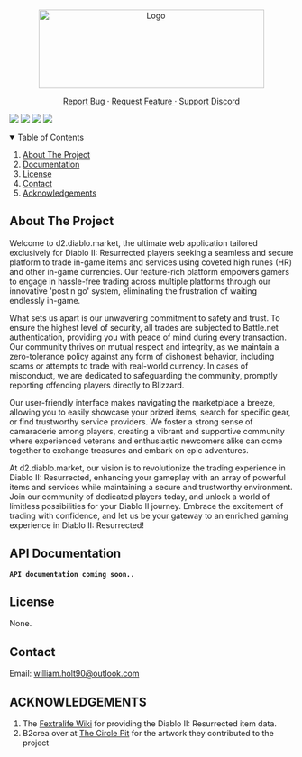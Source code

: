 <!-- PROJECT LOGO -->
<br />
<p align="center">
  <a href="#">
    <img src="https://github.com/ALCHElVlY/diabloii-market/blob/main/.github/assets/images/D2R-Market-Logo-03.png"
         alt="Logo" width="400" height="140">
  </a>

  <p align="center">
    <a href="https://github.com/ALCHElVlY/diablo-market-public/issues/new?assignees=&labels=&template=bug_report.md&title=" target="_blank">
      Report Bug
    </a>
    ·
    <a href="https://github.com/ALCHElVlY/diabloii-market/issues/new?assignees=ALCHElVlY&labels=enhancement&template=feature_request.md&title=%5BFeature+Request%5D%3A+%3Cinsert+title%3E" target="_blank">
      Request Feature
    </a>
    ·
    <a href="https://discord.gg/JQK4aXaPrS">Support Discord</a>
  </p>

  ![][version-shield]
  ![][contributors-shield]
  ![][issues-shield]
  ![][keywords-shield]
</p>

<!-- TABLE OF CONTENTS -->
<details open="open">
  <summary>Table of Contents</summary>
  <ol>
    <li>
      <a href="#about-the-project">About The Project</a>
    </li>
    <li><a href="#docs">Documentation</a></li>
    <li><a href="#license">License</a></li>
    <li><a href="#contact">Contact</a></li>
    <li><a href="#acknowledgements">Acknowledgements</a></li>
  </ol>
</details>


<!-- ABOUT THE PROJECT -->
## About The Project <a name="about-the-project"></a>

<p>
  Welcome to d2.diablo.market, the ultimate web application tailored exclusively for Diablo II: Resurrected players seeking a seamless and secure platform to trade in-game items and services using coveted high runes (HR) and other in-game currencies. Our feature-rich platform empowers gamers to engage in hassle-free trading across multiple platforms through our innovative 'post n go' system, eliminating the frustration of waiting endlessly in-game.
  
  What sets us apart is our unwavering commitment to safety and trust. To ensure the highest level of security, all trades are subjected to Battle.net authentication, providing you with peace of mind during every transaction. Our community thrives on mutual respect and integrity, as we maintain a zero-tolerance policy against any form of dishonest behavior, including scams or attempts to trade with real-world currency. In cases of misconduct, we are dedicated to safeguarding the community, promptly reporting offending players directly to Blizzard.
  
  Our user-friendly interface makes navigating the marketplace a breeze, allowing you to easily showcase your prized items, search for specific gear, or find trustworthy service providers. We foster a strong sense of camaraderie among players, creating a vibrant and supportive community where experienced veterans and enthusiastic newcomers alike can come together to exchange treasures and embark on epic adventures.
  
  At d2.diablo.market, our vision is to revolutionize the trading experience in Diablo II: Resurrected, enhancing your gameplay with an array of powerful items and services while maintaining a secure and trustworthy environment. Join our community of dedicated players today, and unlock a world of limitless possibilities for your Diablo II journey. Embrace the excitement of trading with confidence, and let us be your gateway to an enriched gaming experience in Diablo II: Resurrected!
</p>


<!-- API Documentation -->
## API Documentation <a name="docs"></a>

<code>__API documentation coming soon..__</code>


<!-- LICENSE -->
## License <a name="license"></a>

None.


<!-- CONTACT -->
## Contact <a name="contact"></a>

Email: william.holt90@outlook.com<br>


<!-- ACKNOWLEDGEMENTS -->
## ACKNOWLEDGEMENTS <a name="acknowledgements"></a>

<ol>
  <li>
    The <a href='https://diablo2.wiki.fextralife.com' target='_blank'>Fextralife Wiki</a> for providing the Diablo II: Resurrected item data.
  </li>
  <li>
    B2crea over at <a href='http://www.thecirclepit.com/' target='_blank'>The Circle Pit</a> for the artwork they contributed to the project
  </li>
</ol>

<!-- MARKDOWN LINKS & IMAGES -->
<!-- https://www.markdownguide.org/basic-syntax/#reference-style-links -->
[readme-url]: https://github.com/ALCHElVlY/d2r-market#readme
[version-shield]: https://img.shields.io/github/manifest-json/v/ALCHElVlY/diabloii-market?style=plastic
[issues-shield]: https://img.shields.io/github/issues/ALCHElVlY/diabloii-market?color=blue&style=plastic
[contributors-shield]: https://img.shields.io/github/manifest-json/contributors/ALCHElVlY/diabloii-market/main?color=blue&label=contributors&style=plastic
[keywords-shield]: https://img.shields.io/github/manifest-json/keywords/ALCHElVlY/diabloii-market/main?color=blue&label=keywords&style=plastic
